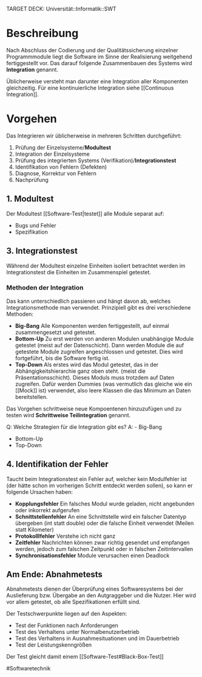 TARGET DECK: Universität::Informatik::SWT

 # Beschreibung
Nach Abschluss der Codierung und der Qualitätssicherung einzelner Programmmodule liegt die Software im Sinne der Realisierung weitgehend fertiggestellt vor.  Das darauf folgende Zusammenbauen des Systems wird **Integration** genannt.

Üblicherweise versteht man darunter eine Integration aller Komponenten gleichzeitig. Für eine kontinuierliche Integration siehe [[Continuous Integration]].

# Vorgehen
Das Integrieren wir üblicherweise in mehreren Schritten durchgeführt:
1. Prüfung der Einzelsysteme/**Modultest**
2. Integration der Einzelsysteme
3. Prüfung des integrierten Systems (Verifikation)/**Integrationstest**
4. Identifikation von Fehlern (Defekten)
5. Diagnose, Korrektur von Fehlern
6. Nachprüfung



## 1. Modultest
Der Modultest [[Software-Test|testet]] alle Module separat auf:
- Bugs und Fehler
- Spezifikation 


## 3. Integrationstest
Während der Modultest einzelne Einheiten isoliert betrachtet werden im Integrationstest die Einheiten im Zusammenspiel getestet.

### Methoden der Integration
Das kann unterschiedlich passieren und hängt davon ab, welches Integrationsmethode man verwendet.
Prinzipiell gibt es drei verschiedene Methoden:
- **Big-Bang**
Alle Komponenten werden fertiggestellt, auf einmal zusammengesetzt und getestet.
- **Bottom-Up**
Zu erst werden von anderen Modulen unabhängige Module getestet (meist auf der Datenschicht). Dann werden Module die auf getestete Module zugreifen angeschlossen und getestet. Dies wird fortgeführt, bis die Software fertig ist.
- **Top-Down**
Als erstes wird das Modul getestet, das in der Abhängigkeitshierarchie ganz oben steht. (meist die Präsentationsschicht). Dieses Moduls muss trotzdem auf Daten zugreifen. Dafür werden Dummies (was vermutlich das gleiche wie ein [[Mock]] ist) verwendet, also leere Klassen die das Minimum an Daten bereitstellen.

Das Vorgehen schrittweise neue Kompoentenen hinzuzufügen und zu testen wird **Schrittweise Teilintegration** genannt.

Q: Welche Strategien für die Integration gibt es?
A: - Big-Bang
- Bottom-Up
- Top-Down
<!--ID: 1644666513988-->




## 4. Identifikation der Fehler
Taucht beim Integrationstest ein Fehler auf, welcher kein Modulfehler ist (der hätte schon im vorherigen Schritt entdeckt werden sollen), so kann er folgende Ursachen haben:
- **Kopplungsfehler**
Ein falsches Modul wurde geladen, nicht angebunden oder inkorrekt aufgerufen
- **Schnittstellenfehler**
An eine Schnittstelle wird ein falscher Datentyp übergeben (int statt double) oder die falsche Einheit verwendet (Meilen statt Kilometer)
- **Protokolllfehler**
Verstehe ich nicht ganz
- **Zeitfehler**
Nachrichten können zwar richtig gesendet und empfangen werden, jedoch zum falschen Zeitpunkt oder in falschen Zeitintervallen
- **Synchronisationsfehler**
Module verursachen einen Deadlock

## Am Ende: Abnahmetests
Abnahmetests dienen der Überprüfung eines Softwaresystems bei der Auslieferung bzw. Übergabe an den Autgraggeber und die Nutzer.
Hier wird vor allem getestet, ob alle Spezifikationen erfüllt sind.

Der Testschwerpunkte liegen auf den Aspekten:
- Test der Funktionen nach Anforderungen
- Test des Verhaltens unter Normalbenutzerbetrieb
- Test des Verhaltens in Ausnahmesituationen und im Dauerbetrieb
- Test der Leistungskenngrößen

Der Test gleicht damit einem [[Software-Test#Black-Box-Test]]

#Softwaretechnik 